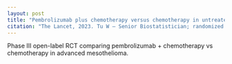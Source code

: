 ```yaml
---
layout: post
title: "Pembrolizumab plus chemotherapy versus chemotherapy in untreated advanced pleural mesothelioma (IND.227)"
citation: "The Lancet, 2023. Tu W — Senior Biostatistician; randomized phase III CCTG/IFCT/NCIN trial."
---
```


Phase III open-label RCT comparing pembrolizumab + chemotherapy vs chemotherapy in advanced mesothelioma.
